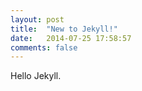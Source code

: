 ```yaml
---
layout: post
title:  "New to Jekyll!"
date:   2014-07-25 17:58:57 
comments: false
---
```


Hello Jekyll.
